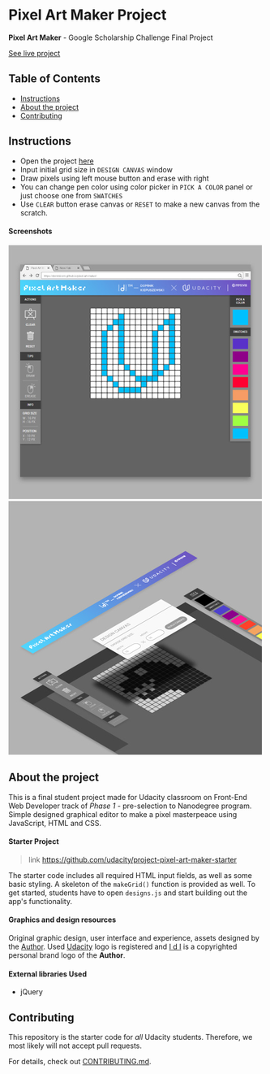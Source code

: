 # Pixel Art Maker Project

**Pixel Art Maker** - Google Scholarship Challenge Final Project

[See live project](https://dominicom.github.io/pixel-art-maker/)

## Table of Contents

* [Instructions](#instructions)
* [About the project](#about-the-project)
* [Contributing](#contributing)

## Instructions
* Open the project [here](https://dominicom.github.io/pixel-art-maker/)
* Input initial grid size in `DESIGN CANVAS` window
* Draw pixels using left mouse button and erase with right
* You can change pen color using color picker in `PICK A COLOR` panel or just choose one from `SWATCHES`
* Use `CLEAR` button erase canvas or `RESET` to make a new canvas from the scratch.

#### Screenshots
![screenshot](screenshots/screenshot.jpg)
![screenshot](screenshots/isometric_prev.jpg)

## About the project

This is a final student project made for Udacity classroom on Front-End Web Developer track of _Phase 1_ - pre-selection to Nanodegree program. Simple designed graphical editor to make a pixel masterpeace using JavaScript, HTML and CSS.

#### Starter Project
> link https://github.com/udacity/project-pixel-art-maker-starter

The starter code includes all required HTML input fields, as well as some basic styling. A skeleton of the `makeGrid()` function is provided as well. To get started, students have to open `designs.js` and start building out the app's functionality.

#### Graphics and design resources

Original graphic design, user interface and experience, assets designed by the [Author](https://www.kiepuszewski.com). Used [Udacity](https://www.udacity.com) logo is registered and [I d I](https://www.kiepuszewski.com) is a copyrighted personal brand logo of the **Author**.


#### External libraries Used

* jQuery

## Contributing

This repository is the starter code for _all_ Udacity students. Therefore, we most likely will not accept pull requests.

For details, check out [CONTRIBUTING.md](CONTRIBUTING.md).

